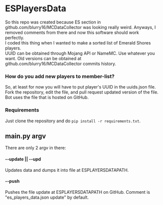 # ESPlayersData
So this repo was created because ES section in github.com/blurry16/MCDataCollector was looking really weird. Anyways, I removed comments from there and now this software should work perfectly.  
I coded this thing when I wanted to make a sorted list of Emerald Shores players.  
UUID can be obtained through Mojang API or NameMC. Use whatever you want.
Old versions can be obtained at github.com/blurry16/MCDataCollector commits history.  

### How do you add new players to member-list?
So, at least for now you will have to put player's UUID in the uuids.json file.  
Fork the repository, edit the file, and pull request updated version of the file.  
Bot uses the file that is hosted on GitHub.

### Requirements
Just clone the repository and do `pip install -r requirements.txt`.  

## main.py argv
There are only 2 argv in there:

#### --update || --upd
Updates data and dumps it into file at ESPLAYERSDATAPATH.

#### --push
Pushes the file update at ESPLAYERSDATAPATH on GitHub. Comment is "es_players_data.json update" by default.